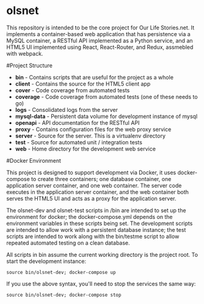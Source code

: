 # olsnet

This repository is intended to be the core project for Our Life Stories.net.
It implements a container-based web application that has persistence via a 
MySQL container, a RESTful API implemented as a Python service, and an HTML5
UI implemented using React, React-Router, and Redux, assmebled with webpack.

#Project Structure

* **bin** - Contains scripts that are useful for the project as a whole
* **client** - Contains the source for the HTML5 client app
* **cover** - Code coverage from automated tests
* **coverage** - Code coverage from automated tests (one of these needs to go)
* **logs** - Consolidated logs from the server
* **mysql-data** - Persistent data volume for development instance of mysql
* **openapi** - API documentation for the RESTful API
* **proxy** - Contains configuration files for the web proxy service
* **server** - Source for the server. This is a virtualenv directory
* **test** - Source for automated unit / integration tests
* **web** - Home directory for the development web service

#Docker Environment

This project is designed to support development via Docker, it uses
docker-compose to create three containers; one database container, 
one application server container, and one web container. The server
code executes in the application server container, and the web container
both serves the HTML5 UI and acts as a proxy for the application server.

The olsnet-dev and olsnet-test scripts in /bin are intended to set up the
environment for docker; the docker-compose.yml depends on the environment
variables in these scripts being set. The development scripts are intended
to allow work with a persistent database instance; the test scripts are
intended to work along with the bin/testme script to allow repeated automated
testing on a clean database.

All scripts in bin assume the current working directory is the project root.
To start the development instance:

    source bin/olsnet-dev; docker-compose up

If you use the above syntax, you'll need to stop the services the same way:

    source bin/olsnet-dev; docker-compose stop



